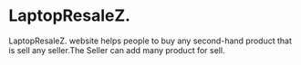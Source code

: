 # LaptopResaleZ.

LaptopResaleZ. website helps people to buy any second-hand product that is sell any seller.The Seller can add many product for sell.